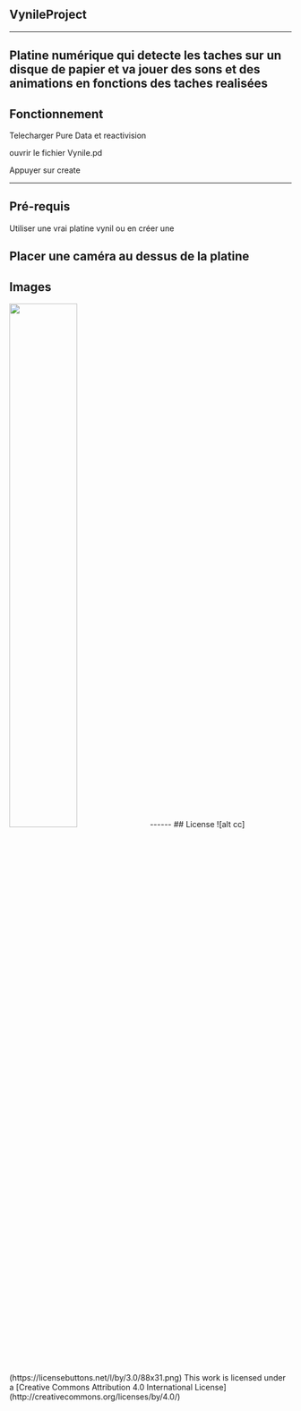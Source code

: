 ## VynileProject
-------
Platine numérique qui detecte les taches sur un disque de papier et va jouer des sons et des animations en fonctions des taches realisées
-------
## Fonctionnement
Telecharger Pure Data et reactivision

ouvrir le fichier Vynile.pd

Appuyer sur create

------
## Pré-requis
Utiliser une vrai platine vynil ou en créer une

Placer une caméra au dessus de la platine
------
## Images
<img src="http://diane-delallee.fr/assets/images/ProjetVynil.png" width="49%">
------
## License
![alt cc](https://licensebuttons.net/l/by/3.0/88x31.png)
This work is licensed under a [Creative Commons Attribution 4.0 International License] (http://creativecommons.org/licenses/by/4.0/)

